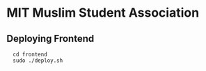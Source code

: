 # MIT Muslim Student Association  
## Deploying Frontend
```
  cd frontend
  sudo ./deploy.sh
```

      
